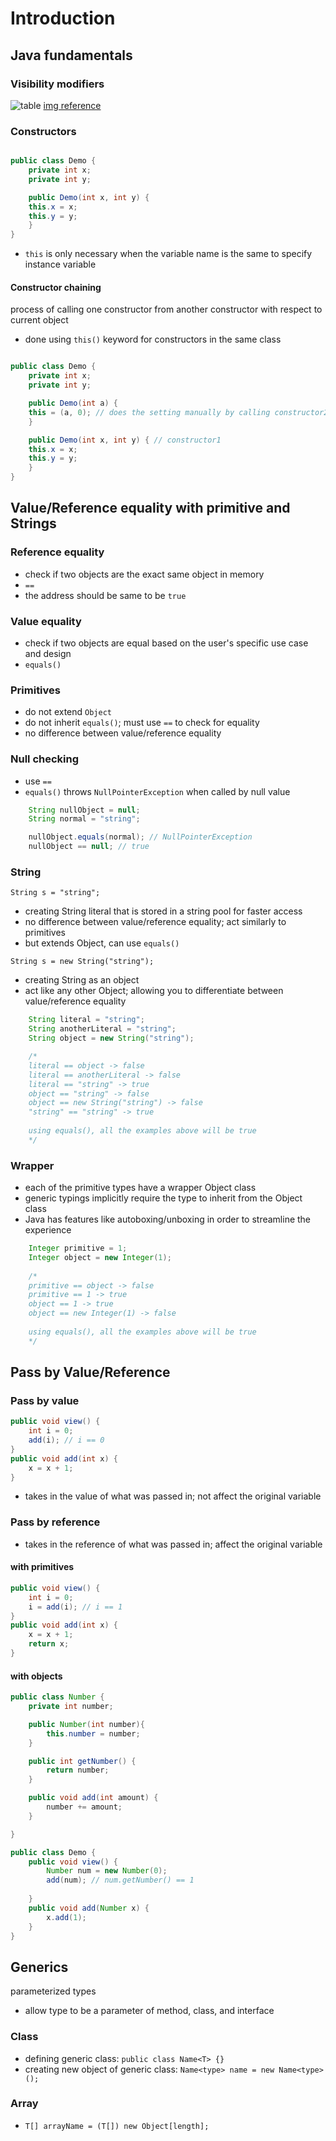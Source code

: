 # Introduction

## Java fundamentals

### Visibility modifiers

![table](visibility-modifiers.png)
[img reference](https://www.google.com/url?sa=i&url=https%3A%2F%2Fnonsookoroafor.medium.com%2Fmy-java-story-visibility-modifiers-4368b1919c68&psig=AOvVaw15TQUYRHRsAbMJvyMleDdL&ust=1703757489069000&source=images&cd=vfe&opi=89978449&ved=0CBMQjhxqFwoTCIC9i7Str4MDFQAAAAAdAAAAABAD)

### Constructors

``` java

public class Demo {
	private int x;
	private int y;

	public Demo(int x, int y) {
	this.x = x;
	this.y = y;
	}
}
```

- `this` is only necessary when the variable name is the same to specify instance variable

#### Constructor chaining

process of calling one constructor from another constructor with respect to current object

- done using `this()` keyword for constructors in the same class

``` java

public class Demo {
	private int x;
	private int y;

	public Demo(int a) {
	this = (a, 0); // does the setting manually by calling constructor2; equals to Demo(a, 0)
	}

	public Demo(int x, int y) { // constructor1
	this.x = x;
	this.y = y;
	}
}
```

## Value/Reference equality with primitive and Strings

### Reference equality

- check if two objects are the exact same object in memory
- `==`
- the address should be same to be `true`

### Value equality

- check if two objects are equal based on the user's specific use case and design
- `equals()`

### Primitives

- do not extend `Object`
- do not inherit `equals()`; must use `==` to check for equality
- no difference between value/reference equality

### Null checking

- use `==`
- `equals()` throws `NullPointerException` when called by null value

``` java
	String nullObject = null;
	String normal = "string";

	nullObject.equals(normal); // NullPointerException
	nullObject == null; // true
```

### String

`String s = "string";`
- creating String literal that is stored in a string pool for faster access
- no difference between value/reference equality; act similarly to primitives
- but extends Object, can use `equals()`

`String s = new String("string");`
- creating String as an object
- act like any other Object; allowing you to differentiate between value/reference equality

``` java
	String literal = "string";
	String anotherLiteral = "string";
	String object = new String("string");

	/*
	literal == object -> false
	literal == anotherLiteral -> false
	literal == "string" -> true
	object == "string" -> false
	object == new String("string") -> false
	"string" == "string" -> true
	
	using equals(), all the examples above will be true
	*/
```

### Wrapper

- each of the primitive types have a wrapper Object class
- generic typings implicitly require the type to inherit from the Object class
- Java has features like autoboxing/unboxing in order to streamline the experience

``` java
    Integer primitive = 1;
    Integer object = new Integer(1);
    
    /*
    primitive == object -> false
    primitive == 1 -> true
    object == 1 -> true
    object == new Integer(1) -> false
    
    using equals(), all the examples above will be true
    */
```

## Pass by Value/Reference

### Pass by value

``` java
public void view() {
	int i = 0;
	add(i); // i == 0
}
public void add(int x) {
	x = x + 1;
}
```

- takes in the value of what was passed in; not affect the original variable

### Pass by reference

- takes in the reference of what was passed in; affect the original variable

#### with primitives

``` java
public void view() {
	int i = 0;
	i = add(i); // i == 1
}
public void add(int x) {
	x = x + 1;
	return x;
}
```

#### with objects

``` java
public class Number {
	private int number;

	public Number(int number){
		this.number = number;
	}

	public int getNumber() {
		return number;
	}

	public void add(int amount) {
		number += amount;
	}

}

public class Demo {
	public void view() {
		Number num = new Number(0);
		add(num); // num.getNumber() == 1
		
	}
	public void add(Number x) {
		x.add(1);
	}
}
```

## Generics

parameterized types

- allow type to be a parameter of method, class, and interface

### Class

- defining generic class: `public class Name<T> {}`
- creating new object of generic class: `Name<type> name = new Name<type>();`

### Array

- `T[] arrayName = (T[]) new Object[length];`